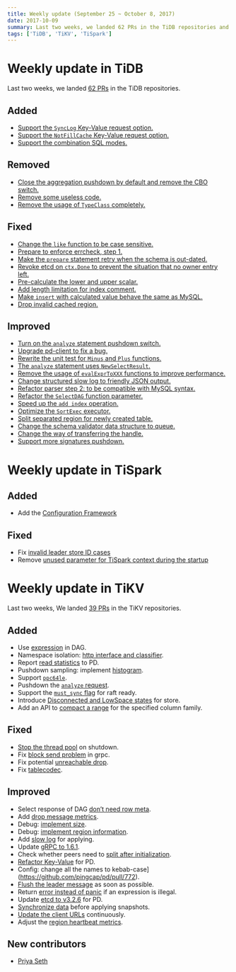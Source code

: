 ```yaml
---
title: Weekly update (September 25 ~ October 8, 2017)
date: 2017-10-09
summary: Last two weeks, we landed 62 PRs in the TiDB repositories and 39 PRs in the TiKV repositories.
tags: ['TiDB', 'TiKV', 'TiSpark']
---
```


# Weekly update in TiDB

Last two weeks, we landed [62 PRs](https://github.com/pingcap/tidb/pulls?utf8=%E2%9C%93&q=is%3Apr%20is%3Amerged%20merged%3A2017-09-25..2017-10-08) in the TiDB repositories.

## Added
* [Support the `SyncLog` Key-Value request option.](https://github.com/pingcap/tidb/pull/4689)
* [Support the `NotFillCache` Key-Value request option.](https://github.com/pingcap/tidb/pull/4658)
* [Support the combination SQL modes.](https://github.com/pingcap/tidb/pull/4633)

## Removed
* [Close the aggregation pushdown by default and remove the CBO switch.](https://github.com/pingcap/tidb/pull/4696)
* [Remove some useless code.](https://github.com/pingcap/tidb/pull/4672)
* [Remove the usage of `TypeClass` completely.](https://github.com/pingcap/tidb/pull/4654)

## Fixed
* [Change the `like` function to be case sensitive.](https://github.com/pingcap/tidb/pull/4683)
* [Prepare to enforce errcheck, step 1.](https://github.com/pingcap/tidb/pull/4670)
* [Make the `prepare` statement retry when the schema is out-dated.](https://github.com/pingcap/tidb/pull/4669)
* [Revoke etcd on `ctx.Done` to prevent the situation that no owner entry left.](https://github.com/pingcap/tidb/pull/4624)
* [Pre-calculate the lower and upper scalar.](https://github.com/pingcap/tidb/pull/4623)
* [Add length limitation for index comment.](https://github.com/pingcap/tidb/pull/4619)
* [Make `insert` with calculated value behave the same as MySQL.](https://github.com/pingcap/tidb/pull/4603)
* [Drop invalid cached region.](https://github.com/pingcap/tidb/pull/4506)

## Improved
* [Turn on the `analyze` statement pushdown switch.](https://github.com/pingcap/tidb/pull/4698)
* [Upgrade pd-client to fix a bug.](https://github.com/pingcap/tidb/pull/4694)
* [Rewrite the unit test for `Minus` and `Plus` functions.](https://github.com/pingcap/tidb/pull/4691)
* [The `analyze` statement uses `NewSelectResult`.](https://github.com/pingcap/tidb/pull/4667)
* [Remove the usage of `evalExprToXXX` functions to improve performance.](https://github.com/pingcap/tidb/pull/4666)
* [Change structured slow log to friendly JSON output.](https://github.com/pingcap/tidb/pull/4657)
* [Refactor parser step 2: to be compatible with MySQL syntax.](https://github.com/pingcap/tidb/pull/4652)
* [Refactor the `SelectDAG` function parameter.](https://github.com/pingcap/tidb/pull/4645)
* [Speed up the `add index` operation.](https://github.com/pingcap/tidb/pull/4632)
* [Optimize the `SortExec` executor.](https://github.com/pingcap/tidb/pull/4622)
* [Split separated region for newly created table.](https://github.com/pingcap/tidb/pull/4592)
* [Change the schema validator data structure to queue.](https://github.com/pingcap/tidb/pull/4578)
* [Change the way of transferring the handle.](https://github.com/pingcap/tidb/pull/4348)
* [Support more signatures pushdown.](https://github.com/pingcap/tidb/pull/4495)


# Weekly update in TiSpark

## Added
* Add the [Configuration Framework](https://github.com/pingcap/tikv-client-lib-java/pull/102)

## Fixed
* Fix [invalid leader store ID cases](https://github.com/pingcap/tikv-client-lib-java/pull/113)
* Remove [unused parameter for TiSpark context during the startup](https://github.com/pingcap/tispark/pull/46)

# Weekly update in TiKV

Last two weeks, We landed [39 PRs](https://github.com/search?utf8=%E2%9C%93&q=repo%3Apingcap%2Ftikv+repo%3Apingcap%2Fpd+is%3Apr+is%3Amerged+merged%3A2017-09-25..2017-10-08&type=Issues) in the TiKV repositories.

## Added

* Use [expression](https://github.com/pingcap/tikv/pull/2261) in DAG.
* Namespace isolation: [http interface and classifier](https://github.com/pingcap/pd/pull/747).
* Report [read statistics](https://github.com/pingcap/tikv/pull/2307) to PD.
* Pushdown sampling: implement [histogram](https://github.com/pingcap/tikv/pull/2331).
* Support [`ppc64le`](https://github.com/pingcap/tikv/pull/2334).
* Pushdown the [`analyze` request](https://github.com/pingcap/tikv/pull/2340).
* Support the [`must_sync` flag](https://github.com/pingcap/tikv/pull/2352) for raft ready.
* Introduce [Disconnected and LowSpace states](https://github.com/pingcap/pd/pull/775) for store.
* Add an API to [compact a range](https://github.com/pingcap/tikv/pull/2357) for the specified column family.

## Fixed

* [Stop the thread pool](https://github.com/pingcap/tikv/pull/2311) on shutdown.
* Fix [block send problem](https://github.com/pingcap/pd/pull/768) in grpc.
* Fix potential [unreachable drop](https://github.com/pingcap/tikv/pull/2343).
* Fix [tablecodec](https://github.com/pingcap/pd/pull/773).

## Improved

* Select response of DAG [don’t need row meta](https://github.com/pingcap/tikv/pull/2302).
* Add [drop message metrics](https://github.com/pingcap/tikv/pull/2316).
* Debug: [implement size](https://github.com/pingcap/tikv/pull/2329).
* Debug: [implement region information](https://github.com/pingcap/tikv/pull/2332).
* Add [slow log](https://github.com/pingcap/tikv/pull/2333) for applying.
* Update [gRPC to 1.6.1](https://github.com/pingcap/tikv/pull/2336).
* Check whether peers need to [split after initialization](https://github.com/pingcap/tikv/pull/2339).
* [Refactor Key-Value](https://github.com/pingcap/pd/pull/771) for PD.
* Config: change all the names to kebab-case](https://github.com/pingcap/pd/pull/772).
* [Flush the leader message](https://github.com/pingcap/tikv/pull/2345) as soon as possible.
* Return [error instead of panic](https://github.com/pingcap/tikv/pull/2347) if an expression is illegal.
* Update [etcd to v3.2.6](https://github.com/pingcap/pd/pull/774) for PD.
* [Synchronize data](https://github.com/pingcap/tikv/pull/2353) before applying snapshots.
* [Update the client URLs](https://github.com/pingcap/pd/pull/777) continuously. 
* Adjust the [region heartbeat metrics](https://github.com/pingcap/pd/pull/779).

## New contributors
* [Priya Seth](https://github.com/seth-priya)
